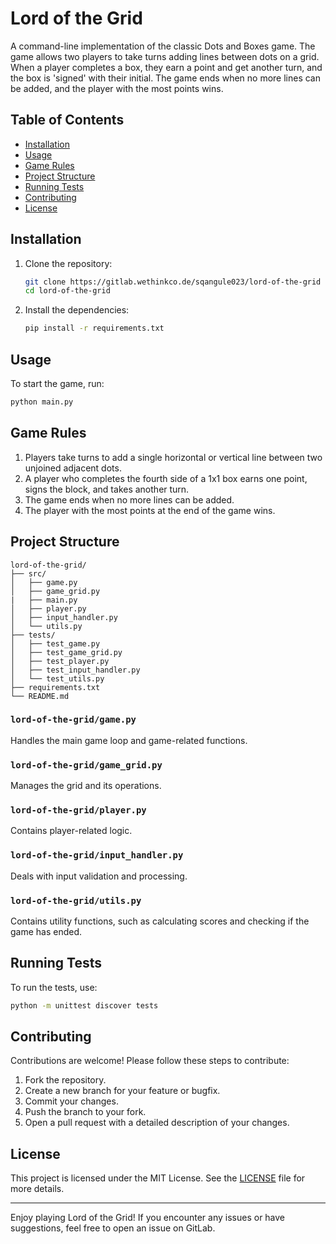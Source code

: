# Lord of the Grid

A command-line implementation of the classic Dots and Boxes game. The game allows two players to take turns adding lines between dots on a grid. When a player completes a box, they earn a point and get another turn, and the box is 'signed' with their initial. The game ends when no more lines can be added, and the player with the most points wins.

## Table of Contents

- [Installation](#installation)
- [Usage](#usage)
- [Game Rules](#game-rules)
- [Project Structure](#project-structure)
- [Running Tests](#running-tests)
- [Contributing](#contributing)
- [License](#license)

## Installation

1. Clone the repository:

   ```sh
   git clone https://gitlab.wethinkco.de/sqangule023/lord-of-the-grid
   cd lord-of-the-grid
   ```

2. Install the dependencies:

   ```sh
   pip install -r requirements.txt
   ```

## Usage

To start the game, run:

```sh
python main.py
```

## Game Rules

1. Players take turns to add a single horizontal or vertical line between two unjoined adjacent dots.
2. A player who completes the fourth side of a 1x1 box earns one point, signs the block, and takes another turn.
3. The game ends when no more lines can be added.
4. The player with the most points at the end of the game wins.

## Project Structure

```
lord-of-the-grid/
├── src/
│   ├── game.py
│   ├── game_grid.py
|   ├── main.py
│   ├── player.py
│   ├── input_handler.py
│   └── utils.py
├── tests/
│   ├── test_game.py
│   ├── test_game_grid.py
│   ├── test_player.py
│   ├── test_input_handler.py
│   └── test_utils.py
├── requirements.txt
└── README.md
```

### `lord-of-the-grid/game.py`

Handles the main game loop and game-related functions.

### `lord-of-the-grid/game_grid.py`

Manages the grid and its operations.

### `lord-of-the-grid/player.py`

Contains player-related logic.

### `lord-of-the-grid/input_handler.py`

Deals with input validation and processing.

### `lord-of-the-grid/utils.py`

Contains utility functions, such as calculating scores and checking if the game has ended.

## Running Tests

To run the tests, use:

```sh
python -m unittest discover tests
```

## Contributing

Contributions are welcome! Please follow these steps to contribute:

1. Fork the repository.
2. Create a new branch for your feature or bugfix.
3. Commit your changes.
4. Push the branch to your fork.
5. Open a pull request with a detailed description of your changes.

## License

This project is licensed under the MIT License. See the [LICENSE](LICENSE) file for more details.

---

Enjoy playing Lord of the Grid! If you encounter any issues or have suggestions, feel free to open an issue on GitLab.